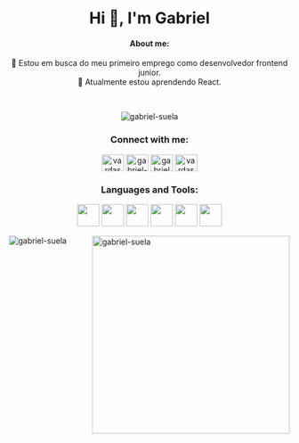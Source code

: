 <h1 align="center">Hi 👋, I'm Gabriel</h1>
<h4 align="center">About me:</h4>
<p align="center">
🔭 Estou em busca do meu primeiro emprego como desenvolvedor frontend junior.<br>
🌱 Atualmente estou aprendendo React.
</p>
<br>




<p align="center"> <img src="https://komarev.com/ghpvc/?username=gabriel-suela&label=Profile%20views&color=2133c0&style=plastic" alt="gabriel-suela" /> </p>

<h3 align="center">Connect with me:</h3>
<p align="center">
<a href="https://twitter.com/vardasnytt" target="blank"><img align="center" src="https://raw.githubusercontent.com/rahuldkjain/github-profile-readme-generator/master/src/images/icons/Social/twitter.svg" alt="vardasnytt" height="30" width="40" /></a>
<a href="https://linkedin.com/in/gabriel-suela" target="blank"><img align="center" src="https://raw.githubusercontent.com/rahuldkjain/github-profile-readme-generator/master/src/images/icons/Social/linked-in-alt.svg" alt="gabriel-suela" height="30" width="40" /></a>
<a href="https://fb.com/gabriel suela" target="blank"><img align="center" src="https://raw.githubusercontent.com/rahuldkjain/github-profile-readme-generator/master/src/images/icons/Social/facebook.svg" alt="gabriel suela" height="30" width="40" /></a>
<a href="https://instagram.com/vardasnytt" target="blank"><img align="center" src="https://raw.githubusercontent.com/rahuldkjain/github-profile-readme-generator/master/src/images/icons/Social/instagram.svg" alt="vardasnytt" height="30" width="40" /></a>
</p>

<h3 align="center">Languages and Tools:</h3>
<p align="center">
<img src="https://cdn.jsdelivr.net/gh/devicons/devicon/icons/css3/css3-original.svg" width="40" height="40"/>
<img src="https://cdn.jsdelivr.net/gh/devicons/devicon/icons/html5/html5-original.svg" width="40" height="40"/>
<img src="https://cdn.jsdelivr.net/gh/devicons/devicon/icons/javascript/javascript-original.svg" width="40" heiht="40"/>
<img src="https://cdn.jsdelivr.net/gh/devicons/devicon/icons/react/react-original.svg" width="40" height="40"/>
<img src="https://cdn.jsdelivr.net/gh/devicons/devicon/icons/git/git-original.svg" width="40" height="40"/>
<img src="https://cdn.jsdelivr.net/gh/devicons/devicon/icons/linux/linux-original.svg" width="40" height="40"/>
</p>
          

<p><img align="left" src="https://github-readme-stats.vercel.app/api/top-langs?username=gabriel-suela&show_icons=true&theme=synthwave&locale=en&layout=compact" alt="gabriel-suela"  /> </p>

<p>&nbsp;<img align="right" src="https://github-readme-stats.vercel.app/api?username=gabriel-suela&show_icons=true&theme=synthwave&locale=en" alt="gabriel-suela" width="355" /></p>
<br>


